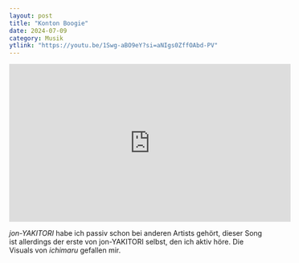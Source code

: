 ```yaml
---
layout: post
title: "Konton Boogie"
date: 2024-07-09
category: Musik
ytlink: "https://youtu.be/1Swg-aBO9eY?si=aNIgs0ZffOAbd-PV"
---
```


<iframe width="560" height="315" src="https://www.youtube.com/embed/1Swg-aBO9eY?si=HSygsHQQ5VBZZSO5&amp;controls=0" title="YouTube video player" frameborder="0" allow="accelerometer; autoplay; clipboard-write; encrypted-media; gyroscope; picture-in-picture; web-share" referrerpolicy="strict-origin-when-cross-origin" allowfullscreen></iframe>

_jon-YAKITORI_ habe ich passiv schon bei anderen Artists gehört, dieser Song ist allerdings der erste von jon-YAKITORI
selbst, den ich aktiv höre. Die Visuals von _ichimaru_ gefallen mir.